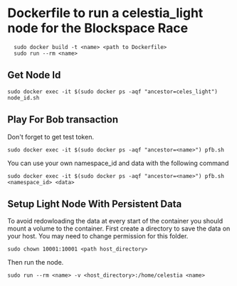 # Dockerfile to run a celestia_light node for the Blockspace Race
```
  sudo docker build -t <name> <path to Dockerfile>
  sudo run --rm <name>
  ```
  
## Get Node Id
  ```
  sudo docker exec -it $(sudo docker ps -aqf "ancestor=celes_light") node_id.sh
  ```
  ## Play For Bob transaction
  Don't forget to get test token. 
```
sudo docker exec -it $(sudo docker ps -aqf "ancestor=<name>") pfb.sh
```
You can use your own namespace_id and data with the following command

```
sudo docker exec -it $(sudo docker ps -aqf "ancestor=<name>") pfb.sh <namespace_id> <data>
```

## Setup Light Node With Persistent Data
To avoid redowloading the data at every start of the container you should mount a volume to the container.
First create a directory to save the data on your host. You may need to change permission for this folder.
```
sudo chown 10001:10001 <path host_directory>
```
Then run the node.
```
sudo run --rm <name> -v <host_directory>:/home/celestia <name>
```
